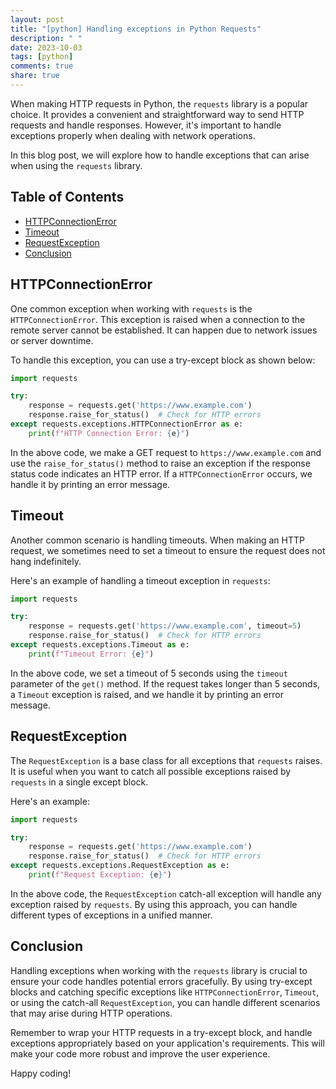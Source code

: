 ```yaml
---
layout: post
title: "[python] Handling exceptions in Python Requests"
description: " "
date: 2023-10-03
tags: [python]
comments: true
share: true
---
```


When making HTTP requests in Python, the `requests` library is a popular choice. It provides a convenient and straightforward way to send HTTP requests and handle responses. However, it's important to handle exceptions properly when dealing with network operations.

In this blog post, we will explore how to handle exceptions that can arise when using the `requests` library.

## Table of Contents
- [HTTPConnectionError](#httpconnectionerror)
- [Timeout](#timeout)
- [RequestException](#requestexception)
- [Conclusion](#conclusion)

## HTTPConnectionError

One common exception when working with `requests` is the `HTTPConnectionError`. This exception is raised when a connection to the remote server cannot be established. It can happen due to network issues or server downtime.

To handle this exception, you can use a try-except block as shown below:

```python
import requests

try:
    response = requests.get('https://www.example.com')
    response.raise_for_status()  # Check for HTTP errors
except requests.exceptions.HTTPConnectionError as e:
    print(f"HTTP Connection Error: {e}")
```

In the above code, we make a GET request to `https://www.example.com` and use the `raise_for_status()` method to raise an exception if the response status code indicates an HTTP error. If a `HTTPConnectionError` occurs, we handle it by printing an error message.

## Timeout

Another common scenario is handling timeouts. When making an HTTP request, we sometimes need to set a timeout to ensure the request does not hang indefinitely.

Here's an example of handling a timeout exception in `requests`:

```python
import requests

try:
    response = requests.get('https://www.example.com', timeout=5)
    response.raise_for_status()  # Check for HTTP errors
except requests.exceptions.Timeout as e:
    print(f"Timeout Error: {e}")
```

In the above code, we set a timeout of 5 seconds using the `timeout` parameter of the `get()` method. If the request takes longer than 5 seconds, a `Timeout` exception is raised, and we handle it by printing an error message.

## RequestException

The `RequestException` is a base class for all exceptions that `requests` raises. It is useful when you want to catch all possible exceptions raised by `requests` in a single except block.

Here's an example:

```python
import requests

try:
    response = requests.get('https://www.example.com')
    response.raise_for_status()  # Check for HTTP errors
except requests.exceptions.RequestException as e:
    print(f"Request Exception: {e}")
```

In the above code, the `RequestException` catch-all exception will handle any exception raised by `requests`. By using this approach, you can handle different types of exceptions in a unified manner.

## Conclusion

Handling exceptions when working with the `requests` library is crucial to ensure your code handles potential errors gracefully. By using try-except blocks and catching specific exceptions like `HTTPConnectionError`, `Timeout`, or using the catch-all `RequestException`, you can handle different scenarios that may arise during HTTP operations.

Remember to wrap your HTTP requests in a try-except block, and handle exceptions appropriately based on your application's requirements. This will make your code more robust and improve the user experience.

Happy coding!